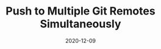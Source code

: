 ---
layout: post
title: "Push to Multiple Git Remotes Simultaneously"
date: 2020-12-09
tags: [git]
---